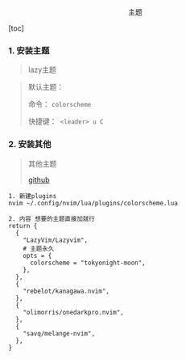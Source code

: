 <center>主题</center>









[toc]





### 1. 安装主题

> lazy主题

> 默认主题：
>
> 命令： `colorscheme ` 
>
> 快捷键：` <leader> u C`









### 2. 安装其他

> 其他主题
>
> [github](https://github.com/rebelot/kanagawa.nvim)

```shell
1. 新建plugins
nvim ~/.config/nvim/lua/plugins/colorscheme.lua

2. 内容 想要的主题直接加就行
return {
  {
    "LazyVim/Lazyvim",
    # 主题永久
    opts = {
      colorscheme = "tokyonight-moon",
    },
  },
  {
    "rebelot/kanagawa.nvim",
  },
  {
    "olimorris/onedarkpro.nvim",
  },
  {
    "savq/melange-nvim",
  },
}

```

